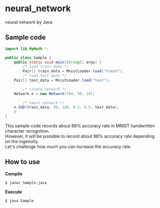 # neural_network
neural network by Java

## Sample code
```java:Sample.java
import lib.MyMath.*;

public class Sample {
    public static void main(String[] args) {
        /* load train data */  
        Pair[] train_data = MnistLoader.load("train");
        /* load test data */
	Pair[] test_data = MnistLoader.load("test");

        /* create network */
	Network n = new Network(784, 30, 10);
        
        /* learn network */
	n.SGD(train_data, 30, 100, 0.1, 0.5, test_data);
    }
}
```

This sample code records about 88% accuracy rate in MNIST handwritten character recognition.  
However, it will be possible to record about 98% accuracy rate depending on the ingenuity.  
Let's challenge how much you can increase the accuracy rate.

## How to use

**Compile**
```
$ javac Sample.java
```

**Execute**
```Execute
$ java Sample
```
